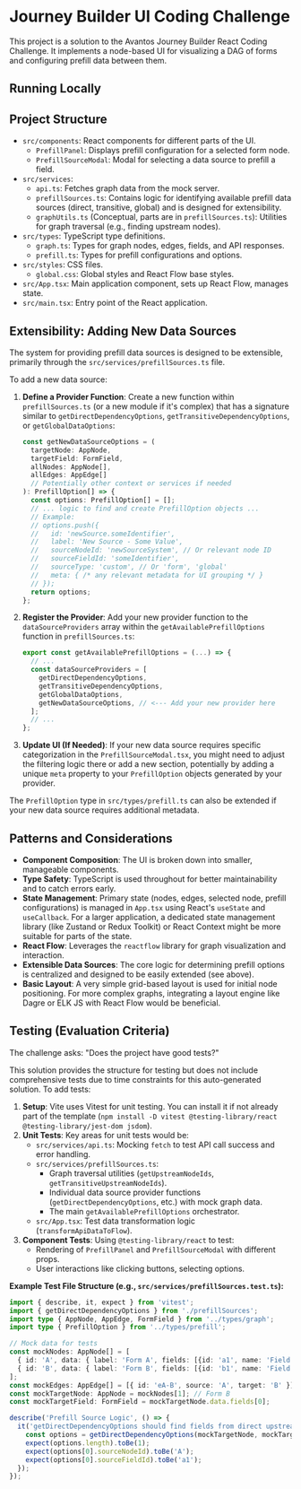 # Journey Builder UI Coding Challenge

This project is a solution to the Avantos Journey Builder React Coding Challenge.
It implements a node-based UI for visualizing a DAG of forms and configuring prefill data between them.

## Running Locally


## Project Structure

-   `src/components`: React components for different parts of the UI.
    -   `PrefillPanel`: Displays prefill configuration for a selected form node.
    -   `PrefillSourceModal`: Modal for selecting a data source to prefill a field.
-   `src/services`:
    -   `api.ts`: Fetches graph data from the mock server.
    -   `prefillSources.ts`: Contains logic for identifying available prefill data sources (direct, transitive, global) and is designed for extensibility.
    -   `graphUtils.ts` (Conceptual, parts are in `prefillSources.ts`): Utilities for graph traversal (e.g., finding upstream nodes).
-   `src/types`: TypeScript type definitions.
    -   `graph.ts`: Types for graph nodes, edges, fields, and API responses.
    -   `prefill.ts`: Types for prefill configurations and options.
-   `src/styles`: CSS files.
    -   `global.css`: Global styles and React Flow base styles.
-   `src/App.tsx`: Main application component, sets up React Flow, manages state.
-   `src/main.tsx`: Entry point of the React application.

## Extensibility: Adding New Data Sources

The system for providing prefill data sources is designed to be extensible, primarily through the `src/services/prefillSources.ts` file.

To add a new data source:

1.  **Define a Provider Function**: Create a new function within `prefillSources.ts` (or a new module if it's complex) that has a signature similar to `getDirectDependencyOptions`, `getTransitiveDependencyOptions`, or `getGlobalDataOptions`:
    ```typescript
    const getNewDataSourceOptions = (
      targetNode: AppNode,
      targetField: FormField,
      allNodes: AppNode[],
      allEdges: AppEdge[]
      // Potentially other context or services if needed
    ): PrefillOption[] => {
      const options: PrefillOption[] = [];
      // ... logic to find and create PrefillOption objects ...
      // Example:
      // options.push({
      //   id: 'newSource.someIdentifier',
      //   label: 'New Source - Some Value',
      //   sourceNodeId: 'newSourceSystem', // Or relevant node ID
      //   sourceFieldId: 'someIdentifier',
      //   sourceType: 'custom', // Or 'form', 'global'
      //   meta: { /* any relevant metadata for UI grouping */ }
      // });
      return options;
    };
    ```
2.  **Register the Provider**: Add your new provider function to the `dataSourceProviders` array within the `getAvailablePrefillOptions` function in `prefillSources.ts`:
    ```typescript
    export const getAvailablePrefillOptions = (...) => {
      // ...
      const dataSourceProviders = [
        getDirectDependencyOptions,
        getTransitiveDependencyOptions,
        getGlobalDataOptions,
        getNewDataSourceOptions, // <--- Add your new provider here
      ];
      // ...
    };
    ```

3.  **Update UI (If Needed)**: If your new data source requires specific categorization in the `PrefillSourceModal.tsx`, you might need to adjust the filtering logic there or add a new section, potentially by adding a unique `meta` property to your `PrefillOption` objects generated by your provider.

The `PrefillOption` type in `src/types/prefill.ts` can also be extended if your new data source requires additional metadata.

## Patterns and Considerations

-   **Component Composition**: The UI is broken down into smaller, manageable components.
-   **Type Safety**: TypeScript is used throughout for better maintainability and to catch errors early.
-   **State Management**: Primary state (nodes, edges, selected node, prefill configurations) is managed in `App.tsx` using React's `useState` and `useCallback`. For a larger application, a dedicated state management library (like Zustand or Redux Toolkit) or React Context might be more suitable for parts of the state.
-   **React Flow**: Leverages the `reactflow` library for graph visualization and interaction.
-   **Extensible Data Sources**: The core logic for determining prefill options is centralized and designed to be easily extended (see above).
-   **Basic Layout**: A very simple grid-based layout is used for initial node positioning. For more complex graphs, integrating a layout engine like Dagre or ELK JS with React Flow would be beneficial.

## Testing (Evaluation Criteria)

The challenge asks: "Does the project have good tests?"

This solution provides the structure for testing but does not include comprehensive tests due to time constraints for this auto-generated solution. To add tests:

1.  **Setup**: Vite uses Vitest for unit testing. You can install it if not already part of the template (`npm install -D vitest @testing-library/react @testing-library/jest-dom jsdom`).
2.  **Unit Tests**: Key areas for unit tests would be:
    -   `src/services/api.ts`: Mocking `fetch` to test API call success and error handling.
    -   `src/services/prefillSources.ts`:
        -   Graph traversal utilities (`getUpstreamNodeIds`, `getTransitiveUpstreamNodeIds`).
        -   Individual data source provider functions (`getDirectDependencyOptions`, etc.) with mock graph data.
        -   The main `getAvailablePrefillOptions` orchestrator.
    -   `src/App.tsx`: Test data transformation logic (`transformApiDataToFlow`).
3.  **Component Tests**: Using `@testing-library/react` to test:
    -   Rendering of `PrefillPanel` and `PrefillSourceModal` with different props.
    -   User interactions like clicking buttons, selecting options.

**Example Test File Structure (e.g., `src/services/prefillSources.test.ts`):**

```typescript
import { describe, it, expect } from 'vitest';
import { getDirectDependencyOptions } from './prefillSources';
import type { AppNode, AppEdge, FormField } from '../types/graph';
import type { PrefillOption } from '../types/prefill';

// Mock data for tests
const mockNodes: AppNode[] = [
  { id: 'A', data: { label: 'Form A', fields: [{id: 'a1', name: 'Field A1', type: 'text'}] }, position: {x:0, y:0} },
  { id: 'B', data: { label: 'Form B', fields: [{id: 'b1', name: 'Field B1', type: 'text'}] }, position: {x:0, y:0} },
];
const mockEdges: AppEdge[] = [{ id: 'eA-B', source: 'A', target: 'B' }];
const mockTargetNode: AppNode = mockNodes[1]; // Form B
const mockTargetField: FormField = mockTargetNode.data.fields[0];

describe('Prefill Source Logic', () => {
  it('getDirectDependencyOptions should find fields from direct upstream nodes', () => {
    const options = getDirectDependencyOptions(mockTargetNode, mockTargetField, mockNodes, mockEdges);
    expect(options.length).toBe(1);
    expect(options[0].sourceNodeId).toBe('A');
    expect(options[0].sourceFieldId).toBe('a1');
  });
});
```


